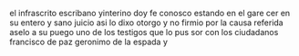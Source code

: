el infrascrito escribano yinterino doy fe conosco estando en el gare
cer en su entero y sano juicio asi lo dixo otorgo y no firmio por la
causa referida aselo a su puego uno de los testigos que lo pus
sor con los ciudadanos francisco de paz geronimo de la espada y